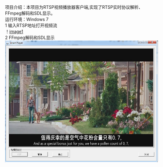 项目介绍：本项目为RTSP视频播放器客户端,实现了RTSP实时协议解析、FFmpeg解码和SDL显示。      
运行环境：Windows 7       
1 输入RTSP地址打开视频流        
！[image1](https://github.com/DaveBobo/RtspPlayer/blob/master/Screenshots/r1.jpg)    
2 FFmpeg解码和SDL显示       
![image2](https://github.com/DaveBobo/RtspPlayer/blob/master/Screenshots/r2.jpg)
